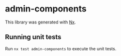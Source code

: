 # admin-components

This library was generated with [Nx](https://nx.dev).

## Running unit tests

Run `nx test admin-components` to execute the unit tests.
